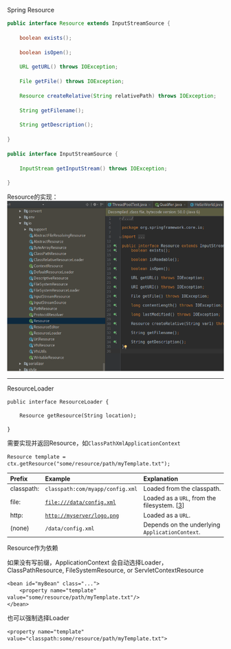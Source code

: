 Spring Resource

```java
public interface Resource extends InputStreamSource {

    boolean exists();

    boolean isOpen();

    URL getURL() throws IOException;

    File getFile() throws IOException;

    Resource createRelative(String relativePath) throws IOException;

    String getFilename();

    String getDescription();

}

public interface InputStreamSource {

    InputStream getInputStream() throws IOException;

}
```

Resource的实现：![](/assets/Selection_012.png)

---

ResourceLoader

```
public interface ResourceLoader {

    Resource getResource(String location);

}
```

需要实现并返回Resource，如`ClassPathXmlApplicationContext`

```
Resource template = ctx.getResource("some/resource/path/myTemplate.txt");
```

| Prefix | Example | Explanation |
| :--- | :--- | :--- |
| classpath: | `classpath:com/myapp/config.xml` | Loaded from the classpath. |
| file: | [`file:///data/config.xml`](file:///data/config.xml) | Loaded as a `URL`, from the filesystem. \[[3](https://docs.spring.io/spring/docs/5.0.2.RELEASE/spring-framework-reference/core.html#_footnote_3)\] |
| http: | [`http://myserver/logo.png`](http://myserver/logo.png) | Loaded as a `URL`. |
| \(none\) | `/data/config.xml` | Depends on the underlying `ApplicationContext`. |



Resource作为依赖

如果没有写前缀，ApplicationContext 会自动选择Loader，ClassPathResource, FileSystemResource, or ServletContextResource

```
<bean id="myBean" class="...">
    <property name="template" value="some/resource/path/myTemplate.txt"/>
</bean>
```

也可以强制选择Loader

```
<property name="template" value="classpath:some/resource/path/myTemplate.txt">
```



